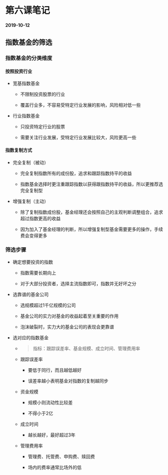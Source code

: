 # 第六课笔记

#### 2019-10-12

## 指数基金的筛选

### 指数基金的分类维度

#### 按照投资行业

+ 宽基指数基金

	- 不限制投资股票的行业

	- 覆盖行业多，不容易受特定行业发展的影响，风险相对低一些

+ 行业指数基金

	- 只投资特定行业的股票

	- 需要关注行业发展，受特定行业发展比较大，风险更高一些

#### 指数复制方式

+ 完全复制（被动）

	- 完全复制指数所有的成份股，追求和跟踪指数持平的收益

	- 指数基金选择时更注重跟踪指数以获得跟指数持平的收益，所以更推荐选完全复制型

+ 增强复制（主动）

	- 除了复制指数成份股，基金经理还会按照自己的主观判断调整组合，追求超过指数更高的收益

	- 因为加入了基金经理的判断，所以增强复制型基金需要更多的操作，手续费会变得更多

### 筛选步骤

+ 确定想要投资的指数

	- 指数需要长期向上

	- 对于大部分投资者，选择主流指数即可，指数并无好坏之分

+ 选靠谱的基金公司

	- 选规模超过1千亿规模的公司

	- 基金公司的实力对基金的收益起着至关重要的作用

	- 泡沫破裂时，实力大的基金公司的表现会更靠谱

+ 选对应的指数基金

	- > 指标：跟踪误差率、基金规模、成立时间、管理费用率

	- 跟踪误差率

		+ 要低于同行，而且越低越好

		+ 误差率越小表明基金对指数的复制越同步

	- 资金规模

		+ 规模小则流动性比较差

		+ 不得小于2亿

	- 成立时间

		+ 越长越好，最好超过3年

	- 管理费用率

		+ 管理费、托管费、申购费、赎回费

		+ 场内的费率通常比场外的低
